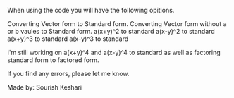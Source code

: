 When using the code you will have the following opitions.

Converting Vector form to Standard form.
Converting Vector form without a or b vaules to Standard form.
a(x+y)^2 to standard
a(x-y)^2 to standard
a(x+y)^3 to standard
a(x-y)^3 to standard

I'm still working on a(x+y)^4 and a(x-y)^4 to standard as well as factoring standard form to factored form. 

If you find any errors, please let me know.

Made by: Sourish Keshari
